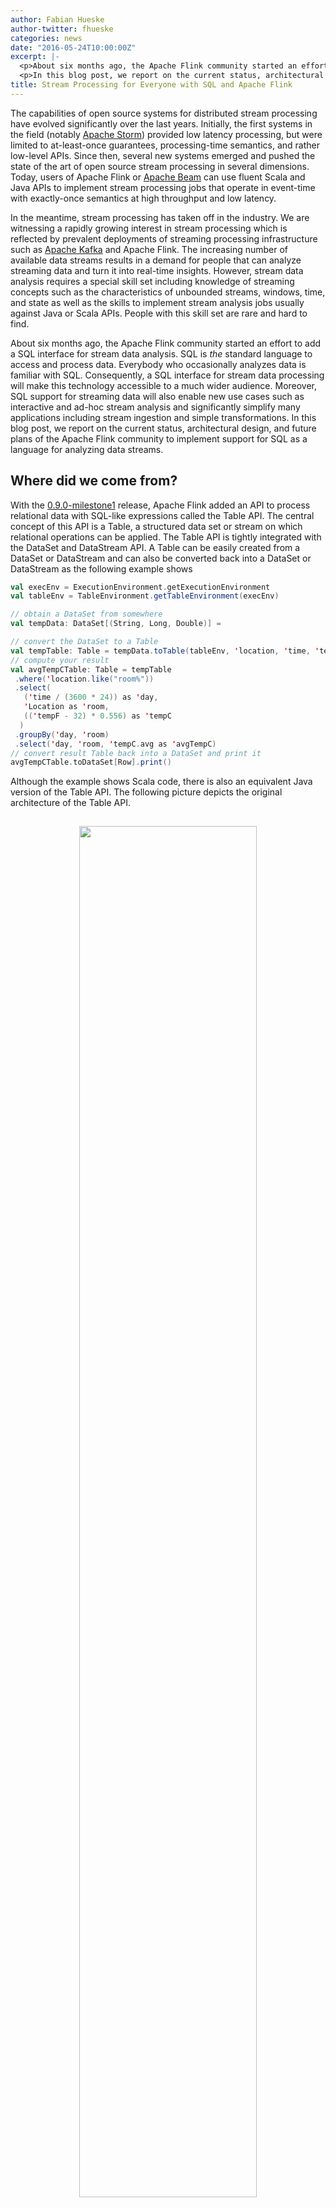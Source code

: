 ```yaml
---
author: Fabian Hueske
author-twitter: fhueske
categories: news
date: "2016-05-24T10:00:00Z"
excerpt: |-
  <p>About six months ago, the Apache Flink community started an effort to add a SQL interface for stream data analysis. SQL is <i>the</i> standard language to access and process data. Everybody who occasionally analyzes data is familiar with SQL. Consequently, a SQL interface for stream data processing will make this technology accessible to a much wider audience. Moreover, SQL support for streaming data will also enable new use cases such as interactive and ad-hoc stream analysis and significantly simplify many applications including stream ingestion and simple transformations.</p>
  <p>In this blog post, we report on the current status, architectural design, and future plans of the Apache Flink community to implement support for SQL as a language for analyzing data streams.</p>
title: Stream Processing for Everyone with SQL and Apache Flink
---
```


The capabilities of open source systems for distributed stream processing have evolved significantly over the last years. Initially, the first systems in the field (notably [Apache Storm](https://storm.apache.org)) provided low latency processing, but were limited to at-least-once guarantees, processing-time semantics, and rather low-level APIs. Since then, several new systems emerged and pushed the state of the art of open source stream processing in several dimensions. Today, users of Apache Flink or [Apache Beam](https://beam.incubator.apache.org) can use fluent Scala and Java APIs to implement stream processing jobs that operate in event-time with exactly-once semantics at high throughput and low latency. 

In the meantime, stream processing has taken off in the industry. We are witnessing a rapidly growing interest in stream processing which is reflected by prevalent deployments of streaming processing infrastructure such as [Apache Kafka](https://kafka.apache.org) and Apache Flink. The increasing number of available data streams results in a demand for people that can analyze streaming data and turn it into real-time insights. However, stream data analysis requires a special skill set including knowledge of streaming concepts such as the characteristics of unbounded streams, windows, time, and state as well as the skills to implement stream analysis jobs usually against Java or Scala APIs. People with this skill set are rare and hard to find.

About six months ago, the Apache Flink community started an effort to add a SQL interface for stream data analysis. SQL is *the* standard language to access and process data. Everybody who occasionally analyzes data is familiar with SQL. Consequently, a SQL interface for stream data processing will make this technology accessible to a much wider audience. Moreover, SQL support for streaming data will also enable new use cases such as interactive and ad-hoc stream analysis and significantly simplify many applications including stream ingestion and simple transformations. In this blog post, we report on the current status, architectural design, and future plans of the Apache Flink community to implement support for SQL as a language for analyzing data streams.

## Where did we come from?

With the [0.9.0-milestone1](http://flink.apache.org/news/2015/04/13/release-0.9.0-milestone1.html) release, Apache Flink added an API to process relational data with SQL-like expressions called the Table API. The central concept of this API is a Table, a structured data set or stream on which relational operations can be applied. The Table API is tightly integrated with the DataSet and DataStream API. A Table can be easily created from a DataSet or DataStream and can also be converted back into a DataSet or DataStream as the following example shows

```scala
val execEnv = ExecutionEnvironment.getExecutionEnvironment
val tableEnv = TableEnvironment.getTableEnvironment(execEnv)

// obtain a DataSet from somewhere
val tempData: DataSet[(String, Long, Double)] =

// convert the DataSet to a Table
val tempTable: Table = tempData.toTable(tableEnv, 'location, 'time, 'tempF)
// compute your result
val avgTempCTable: Table = tempTable
 .where('location.like("room%"))
 .select(
   ('time / (3600 * 24)) as 'day, 
   'Location as 'room, 
   (('tempF - 32) * 0.556) as 'tempC
  )
 .groupBy('day, 'room)
 .select('day, 'room, 'tempC.avg as 'avgTempC)
// convert result Table back into a DataSet and print it
avgTempCTable.toDataSet[Row].print()
```

Although the example shows Scala code, there is also an equivalent Java version of the Table API. The following picture depicts the original architecture of the Table API.

<center>
<img src="{{< siteurl >}}/img/blog/stream-sql/old-table-api.png" style="width:75%;margin:15px">
</center>

A Table is created from a DataSet or DataStream and transformed into a new Table by applying relational transformations such as `filter`, `join`, or `select` on them. Internally, a logical table operator tree is constructed from the applied Table transformations. When a Table is translated back into a DataSet or DataStream, the respective translator translates the logical operator tree into DataSet or DataStream operators. Expressions like `'location.like("room%")` are compiled into Flink functions via code generation.

However, the original Table API had a few limitations. First of all, it could not stand alone. Table API queries had to be always embedded into a DataSet or DataStream program. Queries against batch Tables did not support outer joins, sorting, and many scalar functions which are commonly used in SQL queries. Queries against streaming tables only supported filters, union, and projections and no aggregations or joins. Also, the translation process did not leverage query optimization techniques except for the physical optimization that is applied to all DataSet programs.

## Table API joining forces with SQL

The discussion about adding support for SQL came up a few times in the Flink community. With Flink 0.9 and the availability of the Table API, code generation for relational expressions, and runtime operators, the foundation for such an extension seemed to be there and SQL support the next logical step. On the other hand, the community was also well aware of the multitude of dedicated "SQL-on-Hadoop" solutions in the open source landscape ([Apache Hive](https://hive.apache.org), [Apache Drill](https://drill.apache.org), [Apache Impala](http://impala.io), [Apache Tajo](https://tajo.apache.org), just to name a few). Given these alternatives, we figured that time would be better spent improving Flink in other ways than implementing yet another SQL-on-Hadoop solution. 

However, with the growing popularity of stream processing and the increasing adoption of Flink in this area, the Flink community saw the need for a simpler API to enable more users to analyze streaming data. About half a year ago, we decided to take the Table API to the next level, extend the stream processing capabilities of the Table API, and add support for SQL on streaming data. What we came up with was a revised architecture for a Table API that supports SQL (and Table API) queries on streaming and static data sources. We did not want to reinvent the wheel and decided to build the new Table API on top of [Apache Calcite](https://calcite.apache.org), a popular SQL parser and optimizer framework. Apache Calcite is used by many projects including Apache Hive, Apache Drill, Cascading, and many [more](https://calcite.apache.org/docs/powered_by.html). Moreover, the Calcite community put [SQL on streams](https://calcite.apache.org/docs/stream.html) on their roadmap which makes it a perfect fit for Flink's SQL interface.

Calcite is central in the new design as the following architecture sketch shows:

<center>
<img src="{{< siteurl >}}/img/blog/stream-sql/new-table-api.png" style="width:75%;margin:15px">
</center>

The new architecture features two integrated APIs to specify relational queries, the Table API and SQL. Queries of both APIs are validated against a catalog of registered tables and converted into Calcite's representation for logical plans. In this representation, stream and batch queries look exactly the same. Next, Calcite's cost-based optimizer applies transformation rules and optimizes the logical plans. Depending on the nature of the sources (streaming or static) we use different rule sets. Finally, the optimized plan is translated into a regular Flink DataStream or DataSet program. This step involves again code generation to compile relational expressions into Flink functions.

The new architecture of the Table API maintains the basic principles of the original Table API and improves it. It keeps a uniform interface for relational queries on streaming and static data. In addition, we take advantage of Calcite's query optimization framework and SQL parser. The design builds upon Flink's established APIs, i.e., the DataStream API that offers low-latency, high-throughput stream processing with exactly-once semantics and consistent results due to event-time processing, and the DataSet API with robust and efficient in-memory operators and pipelined data exchange. Any improvements to Flink's core APIs and engine will automatically improve the execution of Table API and SQL queries.

With this effort, we are adding SQL support for both streaming and static data to Flink. However, we do not want to see this as a competing solution to dedicated, high-performance SQL-on-Hadoop solutions, such as Impala, Drill, and Hive. Instead, we see the sweet spot of Flink's SQL integration primarily in providing access to streaming analytics to a wider audience. In addition, it will facilitate integrated applications that use Flink's API's as well as SQL while being executed on a single runtime engine.

## How will Flink's SQL on streams look like?

So far we discussed the motivation for and architecture of Flink's stream SQL interface, but how will it actually look like? The new SQL interface is integrated into the Table API. DataStreams, DataSets, and external data sources can be registered as tables at the `TableEnvironment` in order to make them queryable with SQL. The `TableEnvironment.sql()` method states a SQL query and returns its result as a Table. The following example shows a complete program that reads a streaming table from a JSON encoded Kafka topic, processes it with a SQL query and writes the resulting stream into another Kafka topic. Please note that the KafkaJsonSource and KafkaJsonSink are under development and not available yet. In the future, TableSources and TableSinks can be persisted to and loaded from files to ease reuse of source and sink definitions and to reduce boilerplate code.

```scala
// get environments
val execEnv = StreamExecutionEnvironment.getExecutionEnvironment
val tableEnv = TableEnvironment.getTableEnvironment(execEnv)

// configure Kafka connection
val kafkaProps = ...
// define a JSON encoded Kafka topic as external table
val sensorSource = new KafkaJsonSource[(String, Long, Double)](
    "sensorTopic",
    kafkaProps,
    ("location", "time", "tempF"))

// register external table
tableEnv.registerTableSource("sensorData", sensorSource)

// define query in external table
val roomSensors: Table = tableEnv.sql(
    "SELECT STREAM time, location AS room, (tempF - 32) * 0.556 AS tempC " +
    "FROM sensorData " +
    "WHERE location LIKE 'room%'"
  )

// define a JSON encoded Kafka topic as external sink
val roomSensorSink = new KafkaJsonSink(...)

// define sink for room sensor data and execute query
roomSensors.toSink(roomSensorSink)
execEnv.execute()
```

You might have noticed that this example left out the most interesting aspects of stream data processing: window aggregates and joins. How will these operations be expressed in SQL? Well, that is a very good question. The Apache Calcite community put out an excellent proposal that discusses the syntax and semantics of [SQL on streams](https://calcite.apache.org/docs/stream.html). It describes Calcite’s stream SQL as *"an extension to standard SQL, not another ‘SQL-like’ language"*. This has several benefits. First, people who are familiar with standard SQL will be able to analyze data streams without learning a new syntax. Queries on static tables and streams are (almost) identical and can be easily ported. Moreover it is possible to specify queries that reference static and streaming tables at the same time which goes well together with Flink’s vision to handle batch processing as a special case of stream processing, i.e., as processing finite streams. Finally, using standard SQL for stream data analysis means following a well established standard that is supported by many tools.

Although we haven’t completely fleshed out the details of how windows will be defined in Flink’s SQL syntax and Table API, the following examples show how a tumbling window query could look like in SQL and the Table API.

### SQL (following the syntax proposal of Calcite’s streaming SQL document)

```sql
SELECT STREAM 
  TUMBLE_END(time, INTERVAL '1' DAY) AS day, 
  location AS room, 
  AVG((tempF - 32) * 0.556) AS avgTempC
FROM sensorData
WHERE location LIKE 'room%'
GROUP BY TUMBLE(time, INTERVAL '1' DAY), location
```

### Table API

```scala
val avgRoomTemp: Table = tableEnv.ingest("sensorData")
  .where('location.like("room%"))
  .partitionBy('location)
  .window(Tumbling every Days(1) on 'time as 'w)
  .select('w.end, 'location, , (('tempF - 32) * 0.556).avg as 'avgTempCs)
```

## What's up next?

The Flink community is actively working on SQL support for the next minor version Flink 1.1.0. In the first version, SQL (and Table API) queries on streams will be limited to selection, filter, and union operators. Compared to Flink 1.0.0, the revised Table API will support many more scalar functions and be able to read tables from external sources and write them back to external sinks. A lot of work went into reworking the architecture of the Table API and integrating Apache Calcite. 

In Flink 1.2.0, the feature set of SQL on streams will be significantly extended. Among other things, we plan to support different types of window aggregates and maybe also streaming joins. For this effort, we want to closely collaborate with the Apache Calcite community and help extending Calcite's support for relational operations on streaming data when necessary.

If this post made you curious and you want to try out Flink’s SQL interface and the new Table API, we encourage you to do so! Simply clone the SNAPSHOT [master branch](https://github.com/apache/flink/tree/master) and check out the [Table API documentation for the SNAPSHOT version]({{< param DocsBaseUrl >}}flink-docs-master/apis/table.html). Please note that the branch is under heavy development, and hence some code examples in this blog post might not work. We are looking forward to your feedback and welcome contributions.